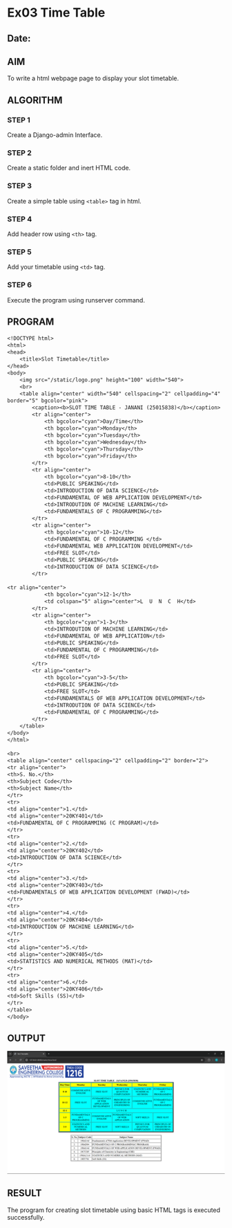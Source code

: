 # Ex03 Time Table
## Date:

## AIM
To write a html webpage page to display your slot timetable.

## ALGORITHM
### STEP 1
Create a Django-admin Interface.

### STEP 2
Create a static folder and inert HTML code.

### STEP 3
Create a simple table using ```<table>``` tag in html.

### STEP 4
Add header row using ```<th>``` tag.

### STEP 5
Add your timetable using ```<td>``` tag.

### STEP 6
Execute the program using runserver command.

## PROGRAM
```
<!DOCTYPE html>
<html>
<head>
    <title>Slot Timetable</title>
</head>
<body>
    <img src="/static/logo.png" height="100" width="540">
    <br>
    <table align="center" width="540" cellspacing="2" cellpadding="4" border="5" bgcolor="pink">
        <caption><b>SLOT TIME TABLE - JANANI (25015838)</b></caption>
        <tr align="center">
            <th bgcolor="cyan">Day/Time</th>
            <th bgcolor="cyan">Monday</th>
            <th bgcolor="cyan">Tuesday</th>
            <th bgcolor="cyan">Wednesday</th>
            <th bgcolor="cyan">Thursday</th>
            <th bgcolor="cyan">Friday</th>
        </tr>
        <tr align="center">
            <th bgcolor="cyan">8-10</th>
            <td>PUBLIC SPEAKING</td>
            <td>INTRODUCTION OF DATA SCIENCE</td>
            <td>FUNDAMENTAL OF WEB APPLICATION DEVELOPMENT</td>
            <td>INTRODUTION OF MACHINE LEARNING</td>
            <td>FUNDAMENTALS OF C PROGRAMMING</td>
        </tr>
        <tr align="center">
            <th bgcolor="cyan">10-12</th>
            <td>FUNDAMENTAL OF C PROGRAMMING </td>
            <td>FUNDAMENTAL WEB APPLICATION DEVELOPMENT</td>
            <td>FREE SLOT</td>
            <td>PUBLIC SPEAKING</td>
            <td>INTRODUCTION OF DATA SCIENCE</td>
        </tr>

<tr align="center">
            <th bgcolor="cyan">12-1</th>
            <td colspan="5" align="center">L  U  N  C  H</td>
        </tr>
        <tr align="center">
            <th bgcolor="cyan">1-3</th>
            <td>INTRODUTION OF MACHINE LEARNING</td>
            <td>FUNDAMENTAL OF WEB APPLICATION</td>
            <td>PUBLIC SPEAKING</td>
            <td>FUNDAMENTAL OF C PROGRAMMING</td>
            <td>FREE SLOT</td>
        </tr>
        <tr align="center">
            <th bgcolor="cyan">3-5</th>
            <td>PUBLIC SPEAKING</td>
            <td>FREE SLOT</td>
            <td>FUNDAMENTALS OF WEB APPLICATION DEVELOPMENT</td>
            <td>INTRODUTION OF DATA SCIENCE</td>
            <td>FUNDAMENTAL OF C PROGRAMMING</td>
        </tr>
    </table>
</body>
</html>

<br>
<table align="center" cellspacing="2" cellpadding="2" border="2">
<tr align="center">
<th>S. No.</th>
<th>Subject Code</th>
<th>Subject Name</th>
</tr>
<tr>
<td align="center">1.</td>
<td align="center">20KY401</td>
<td>FUNDAMENTAL OF C PROGRAMMING (C PROGRAM)</td>
</tr>
<tr>
<td align="center">2.</td>
<td align="center">20KY402</td>
<td>INTRODUCTION OF DATA SCIENCE</td>
</tr>
<tr>
<td align="center">3.</td>
<td align="center">20KY403</td>
<td>FUNDAMENTALS OF WEB APPLICATION DEVELOPMENT (FWAD)</td>
</tr>
<tr>
<td align="center">4.</td>
<td align="center">20KY404</td>
<td>INTRODUCTION OF MACHINE LEARNING</td>
</tr>
<tr>
<td align="center">5.</td>
<td align="center">20KY405</td>
<td>STATISTICS AND NUMERICAL METHODS (MAT)</td>
</tr>
<tr>
<td align="center">6.</td>
<td align="center">20KY406</td>
<td>Soft Skills (SS)</td>
</tr>
</table>
</body>
```

## OUTPUT
![alt text](5.png)

## RESULT
The program for creating slot timetable using basic HTML tags is executed successfully.
